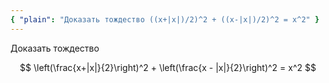 ```yaml
---
{ "plain": "Доказать тождество ((x+|x|)/2)^2 + ((x-|x|)/2)^2 = x^2" }
---
```


Доказать тождество

$$ \left(\frac{x+|x|}{2}\right)^2 + \left(\frac{x - |x|}{2}\right)^2 = x^2 $$
